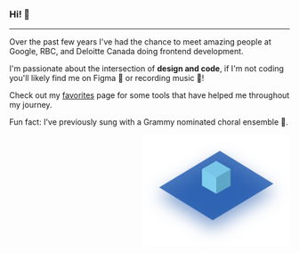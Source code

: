 ### Hi! 👋
---

Over the past few years I've had the chance to meet amazing people at Google, RBC, and Deloitte Canada doing frontend development. 

I'm passionate about the intersection of **design and code**, if I'm not coding you'll likely find me on Figma 📐 or recording music 🎵! 

Check out my [favorites](https://omarflores.dev/favorites) page for some tools that have helped me throughout my journey.

Fun fact: I've previously sung with a Grammy nominated choral ensemble 🎼.

<p align="right">
  <img src="./float.svg" width="264px" float="right">
</p>

